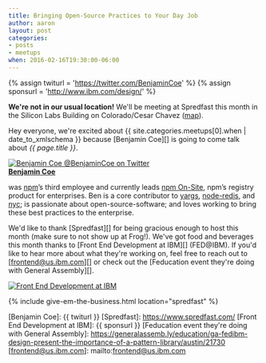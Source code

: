 ```yaml
---
title: Bringing Open-Source Practices to Your Day Job
author: aaron
layout: post
categories:
- posts
- meetups
when: 2016-02-16T19:30:00-06:00
---
```


{% assign twiturl = 'https://twitter.com/BenjaminCoe' %}
{% assign sponsurl = 'http://www.ibm.com/design/' %}

<div class="ajs-box">
  <strong>We're not in our usual location!</strong> We'll be meeting at Spredfast this month in the Silicon Labs Building on Colorado/Cesar Chavez (<a href="https://www.google.com/maps/place/200+W+Cesar+Chavez+St,+Austin,+TX+78701/@30.2642656,-97.7470567,18z/data=!3m1!4b1!4m2!3m1!1s0x8644b50602c5b57d:0x4c4d44de892b1d04">map</a>).
</div>

Hey everyone, we're excited about <x-date> {{ site.categories.meetups[0].when | date_to_xmlschema }}</x-date> because [Benjamin Coe][]<span id="expansion"></span> is going to come talk about *{{ page.title }}*.

<div class="media-object speaker-bio">
  <a href="{{ twiturl }}">
    <img alt="Benjamin Coe @BenjaminCoe on Twitter"
      src="https://avatars1.githubusercontent.com/u/194609?v=3&s=400" />
  </a>
  <div>
  <a href="{{ twiturl }}"><strong>Benjamin Coe</strong></a>

  was <a href="https://www.npmjs.com/">npm</a>’s third employee and currently leads <a href="https://www.npmjs.com/onsite">npm On-Site</a>, npm’s registry product for enterprises. Ben is a core contributor to <a href="https://www.npmjs.com/package/yargs">yargs</a>, <a href="https://github.com/NodeRedis/node_redis">node-redis</a>, and <a href="https://www.npmjs.com/package/nyc">nyc</a>; is passionate about open-source-software; and loves working to bring these best practices to the enterprise.
  </div>
</div>

We'd like to thank [Spredfast][] for being gracious enough to host this month (make sure to not show up at Frog!). We've got food and beverages this month thanks to [Front End Development at IBM][] (FED@IBM). If you'd like to hear more about what they're working on, feel free to reach out to [frontend@us.ibm.com][] or check out the [Feducation event they're doing with General Assembly][].

<div class="sponsor-logo">
  <a href="{{ sponsurl }}">
    <img src="https://upload.wikimedia.org/wikipedia/commons/thumb/5/51/IBM_logo.svg/2000px-IBM_logo.svg.png" alt="Front End Development at IBM" />
  </a>
</div>

{% include give-em-the-business.html location="spredfast" %}

<script>
(function() {
  var expansions;

  if (!window.fetch)
    return;

  function setExpansion() {
    var expansion = expansions[Math.floor(Math.random() * expansions.length)];

    document
      .getElementById('expansion')
      .textContent = ', who works for ' + expansion + ', Inc.,';
  }

  fetch('https://cdn.rawgit.com/npm/npm-expansions/master/expansions.txt')
    .then(function(r) {
      return r.text();
    })
    .then(function(text) {
      expansions = text
        .split('\n')
        .filter(function(l) {
          return l[0] != '#' && l;
        });

      setExpansion();
      document.getElementById('expansion').onclick = setExpansion;
    });
})();
</script>

[Benjamin Coe]: {{ twiturl }}
[Spredfast]: https://www.spredfast.com/
[Front End Development at IBM]: {{ sponsurl }}
[Feducation event they're doing with General Assembly]: https://generalassemb.ly/education/ga-fedibm-design-present-the-importance-of-a-pattern-library/austin/21730
[frontend@us.ibm.com]: mailto:frontend@us.ibm.com
